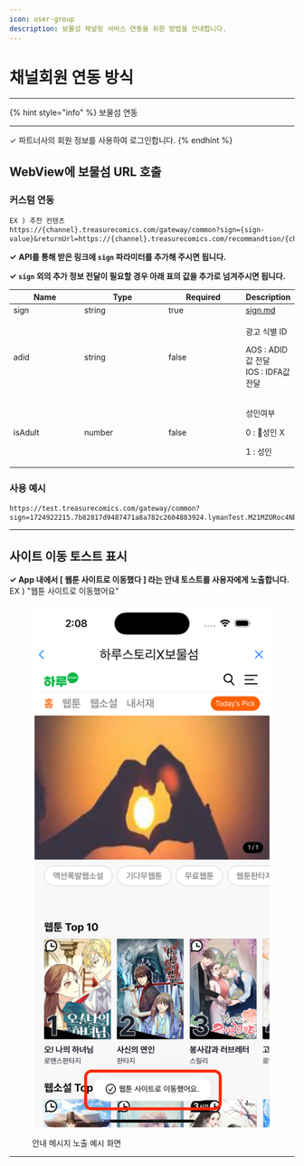 ```yaml
---
icon: user-group
description: 보물섬 채널링 서비스 연동을 위한 방법을 안내합니다.
---
```


# 채널회원 연동 방식

***

{% hint style="info" %}
보물섬 연동

***

✓ 파트너사의 회원 정보를 사용하여 로그인합니다.
{% endhint %}

## WebView에 보물섬 URL 호출



### **커스텀 연동**

```
EX ) 추천 컨텐츠
https://{channel}.treasurecomics.com/gateway/common?sign={sign-value}&returnUrl=https://{channel}.treasurecomics.com/recommandtion/{channel}
```

**✓** **API를 통해 받은 링크에 `sign` 파라미터를 추가해 주시면 됩니다.**

**✓ `sign` 외의 추가 정보 전달이 필요할 경우 아래 표의 값을 추가로 넘겨주시면 됩니다.**



<table data-full-width="false"><thead><tr><th width="116">Name</th><th width="141">Type</th><th width="127">Required</th><th>Description</th></tr></thead><tbody><tr><td>sign</td><td>string</td><td>true</td><td><a data-mention href="../../sign.md">sign.md</a></td></tr><tr><td>adid</td><td>string</td><td>false</td><td><p>광고 식별 ID </p><p>AOS : ADID값 전달<br>IOS : IDFA값 전달</p></td></tr><tr><td>isAdult</td><td>number</td><td>false</td><td><p>성인여부</p><p>0 : 성인 X</p><p>1 : 성인</p></td></tr></tbody></table>

### 사용 예시

```
https://test.treasurecomics.com/gateway/common?sign=1724922215.7b82817d9487471a8a782c2604883924.lymanTest.M21MZORoc4NbVzq1ZaSC8LgcOKYH9SBIljHYjVOfX5o%3D&returnUrl=https%3A%2F%2Ftest.treasurecomics.com%2Fmain
```

***

## 사이트 이동 토스트 표시

**✓ App 내에서 \[ 웹툰 사이트로 이동했다 ] 라는 안내 토스트를 사용자에게 노출합니다.**\
EX ) "웹툰 사이트로 이동했어요"

<figure><img src="../../../.gitbook/assets/Simulator Screenshot - iPhone 16 Pro - 2024-10-25 at 14.08.11.png" alt=""><figcaption><p>안내 메시지 노출 예시 화면</p></figcaption></figure>

***











